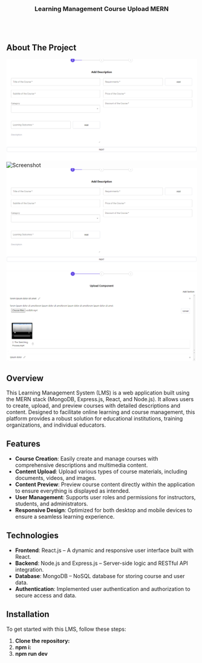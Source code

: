 <br/>
<div align="center">
<a href="https://github.com/Mahbub11/LMS-MERN.git">
</a>
<h3 align="center">Learning Management Course Upload MERN</h3>
<p align="center">

<br/>

<br/>
</p>
</div>




## About The Project

![LMS Overview](images/course_des.png) 
![Screenshot](course_video_list.png)
![Screenshot](images/course_des.png)
![Screenshot](images/add_course_video.png)

## Overview

This Learning Management System (LMS) is a web application built using the MERN stack (MongoDB, Express.js, React, and Node.js). It allows users to create, upload, and preview courses with detailed descriptions and content. Designed to facilitate online learning and course management, this platform provides a robust solution for educational institutions, training organizations, and individual educators.


## Features

- **Course Creation**: Easily create and manage courses with comprehensive descriptions and multimedia content.
- **Content Upload**: Upload various types of course materials, including documents, videos, and images.
- **Content Preview**: Preview course content directly within the application to ensure everything is displayed as intended.
- **User Management**: Supports user roles and permissions for instructors, students, and administrators.
- **Responsive Design**: Optimized for both desktop and mobile devices to ensure a seamless learning experience.

## Technologies

- **Frontend**: React.js – A dynamic and responsive user interface built with React.
- **Backend**: Node.js and Express.js – Server-side logic and RESTful API integration.
- **Database**: MongoDB – NoSQL database for storing course and user data.
- **Authentication**: Implemented user authentication and authorization to secure access and data.

## Installation

To get started with this LMS, follow these steps:

1. **Clone the repository:**
2. **npm i:**
1. **npm run dev**

   
   

